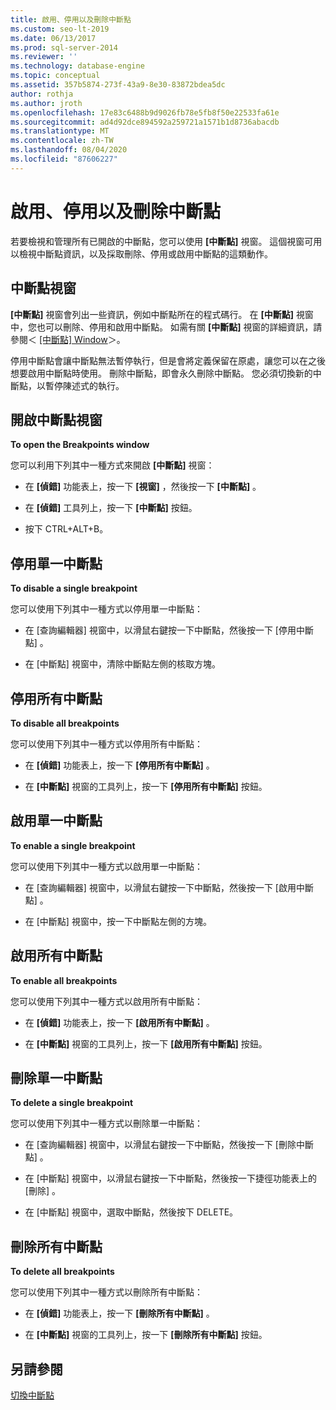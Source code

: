 ```yaml
---
title: 啟用、停用以及刪除中斷點
ms.custom: seo-lt-2019
ms.date: 06/13/2017
ms.prod: sql-server-2014
ms.reviewer: ''
ms.technology: database-engine
ms.topic: conceptual
ms.assetid: 357b5874-273f-43a9-8e30-83872bdea5dc
author: rothja
ms.author: jroth
ms.openlocfilehash: 17e83c6488b9d9026fb78e5fb8f50e22533fa61e
ms.sourcegitcommit: ad4d92dce894592a259721a1571b1d8736abacdb
ms.translationtype: MT
ms.contentlocale: zh-TW
ms.lasthandoff: 08/04/2020
ms.locfileid: "87606227"
---
```

# <a name="enable-disable-and-delete-breakpoints"></a>啟用、停用以及刪除中斷點
  若要檢視和管理所有已開啟的中斷點，您可以使用 **[中斷點]** 視窗。 這個視窗可用以檢視中斷點資訊，以及採取刪除、停用或啟用中斷點的這類動作。  
  
## <a name="the-breakpoints-window"></a>中斷點視窗  
 **[中斷點]** 視窗會列出一些資訊，例如中斷點所在的程式碼行。 在 **[中斷點]** 視窗中，您也可以刪除、停用和啟用中斷點。 如需有關 **[中斷點]** 視窗的詳細資訊，請參閱＜ [[中斷點] Window](transact-sql-debugger-breakpoints-window.md)＞。  
  
 停用中斷點會讓中斷點無法暫停執行，但是會將定義保留在原處，讓您可以在之後想要啟用中斷點時使用。 刪除中斷點，即會永久刪除中斷點。 您必須切換新的中斷點，以暫停陳述式的執行。  
  
## <a name="to-open-the-breakpoints-window"></a>開啟中斷點視窗  
 **To open the Breakpoints window**  
  
 您可以利用下列其中一種方式來開啟 **[中斷點]** 視窗：  
  
-   在 **[偵錯]** 功能表上，按一下 **[視窗]** ，然後按一下 **[中斷點]** 。  
  
-   在 **[偵錯]** 工具列上，按一下 **[中斷點]** 按鈕。  
  
-   按下 CTRL+ALT+B。  
  
## <a name="to-disable-a-single-breakpoint"></a>停用單一中斷點  
 **To disable a single breakpoint**  
  
 您可以使用下列其中一種方式以停用單一中斷點：  
  
-   在 [查詢編輯器] 視窗中，以滑鼠右鍵按一下中斷點，然後按一下 [停用中斷點]  。  
  
-   在 [中斷點] 視窗中，清除中斷點左側的核取方塊。  
  
## <a name="to-disable-all-breakpoints"></a>停用所有中斷點  
 **To disable all breakpoints**  
  
 您可以使用下列其中一種方式以停用所有中斷點：  
  
-   在 **[偵錯]** 功能表上，按一下 **[停用所有中斷點]** 。  
  
-   在 **[中斷點]** 視窗的工具列上，按一下 **[停用所有中斷點]** 按鈕。  
  
## <a name="to-enable-a-single-breakpoint"></a>啟用單一中斷點  
 **To enable a single breakpoint**  
  
 您可以使用下列其中一種方式以啟用單一中斷點：  
  
-   在 [查詢編輯器] 視窗中，以滑鼠右鍵按一下中斷點，然後按一下 [啟用中斷點]  。  
  
-   在 [中斷點] 視窗中，按一下中斷點左側的方塊。  
  
## <a name="to-enable-all-breakpoints"></a>啟用所有中斷點  
 **To enable all breakpoints**  
  
 您可以使用下列其中一種方式以啟用所有中斷點：  
  
-   在 **[偵錯]** 功能表上，按一下 **[啟用所有中斷點]** 。  
  
-   在 **[中斷點]** 視窗的工具列上，按一下 **[啟用所有中斷點]** 按鈕。  
  
## <a name="to-delete-a-single-breakpoint"></a>刪除單一中斷點  
 **To delete a single breakpoint**  
  
 您可以使用下列其中一種方式以刪除單一中斷點：  
  
-   在 [查詢編輯器] 視窗中，以滑鼠右鍵按一下中斷點，然後按一下 [刪除中斷點]  。  
  
-   在 [中斷點] 視窗中，以滑鼠右鍵按一下中斷點，然後按一下捷徑功能表上的 [刪除]  。  
  
-   在 [中斷點] 視窗中，選取中斷點，然後按下 DELETE。  
  
## <a name="to-delete-all-breakpoints"></a>刪除所有中斷點  
 **To delete all breakpoints**  
  
 您可以使用下列其中一種方式以刪除所有中斷點：  
  
-   在 **[偵錯]** 功能表上，按一下 **[刪除所有中斷點]** 。  
  
-   在 **[中斷點]** 視窗的工具列上，按一下 **[刪除所有中斷點]** 按鈕。  
  
## <a name="see-also"></a>另請參閱  
 [切換中斷點](../spatial/point.md)  
  
  
